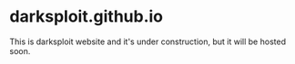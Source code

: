 # darksploit.github.io
This is darksploit website and it's under construction, but it will be hosted soon.
